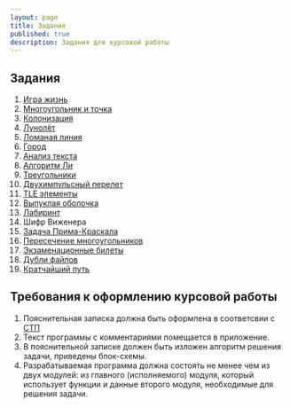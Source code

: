 ```yaml
---
layout: page
title: Задания
published: true
description: Задания для курсовой работы
---
```


## Задания

1. [Игра жизнь](game_life.md)
1. [Многоугольник и точка](point_polygon.md)
1. [Колонизация](colonization.md)
1. [Лунолёт](lunolet.md)
1. [Ломаная линия](polyline.md)
1. [Город](town.md)
1. [Анализ текста](text.md)
1. [Алгоритм Ли](lee.md)
1. [Треугольники](triangles.md)
1. [Двухимпульсный перелет](two_impulse_transfer.md)
1. [TLE элементы](tle.md)
1. [Выпуклая оболочка](convex.md)
1. [Лабиринт](obstacles.md)
1. Шифр Виженера
1. [Задача Прима-Краскала](prima.md)
1. [Пересечение многоугольников](polygons.md)
1. [Экзаменационные билеты](exam.md)
1. [Дубли файлов](duplicate.md)
1. [Кратчайший путь](graph.md)

## Требования к оформлению курсовой работы

1. Пояснительная записка должна быть оформлена в соответсвии с [СТП](http://ps.ssau.ru/files/standart_ssau_2007.doc)
1. Текст программы с комментариями помещается в приложение.
1. В пояснительной записке должен быть изложен алгоритм решения задачи, приведены блок-схемы.
1. Разрабатываемая программа должна состоять не менее чем из двух модулей: из главного (исполняемого) модуля, который использует функции и данные второго модуля, необходимые для решения задачи.
  
